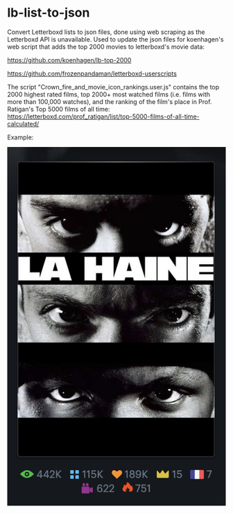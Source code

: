 # lb-list-to-json
Convert Letterboxd lists to json files, done using web scraping as the Letterboxd API is unavailable.
Used to update the json files for koenhagen's web script that adds the top 2000 movies to letterboxd's movie data:

https://github.com/koenhagen/lb-top-2000

https://github.com/frozenpandaman/letterboxd-userscripts

The script "Crown_fire_and_movie_icon_rankings.user.js" contains the top 2000 highest rated films, top 2000+ most watched films (i.e. films with more than 100,000 watches), and the ranking of the film's place in Prof. Ratigan's Top 5000 films of all time:
https://letterboxd.com/prof_ratigan/list/top-5000-films-of-all-time-calculated/

Example:

![alt text](https://raw.githubusercontent.com/afchatfield/lb-list-to-json/main/flag_example.png)
